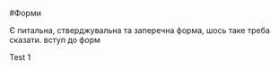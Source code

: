 #Форми

Є питальна, стверджувальна та заперечна форма, шось таке треба сказати. вступ до форм


<p class="test">Test 1</p>

<script>
$(".test").css("color", "red")
</script>